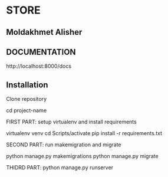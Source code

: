 # STORE
## Moldakhmet Alisher
## DOCUMENTATION
http://localhost:8000/docs
## Installation

Clone repository

cd project-name


FIRST PART:
setup virtualenv and install requirements

virtualenv venv
cd Scripts/activate
pip install -r requirements.txt

SECOND PART:
run makemigration and migrate

python manage.py makemigrations
python manage.py migrate


THIDRD PART:
python manage.py runserver
